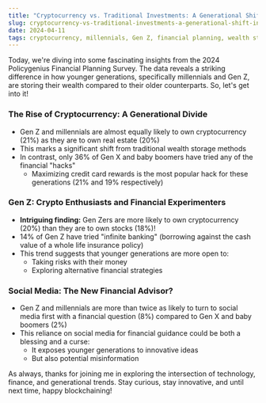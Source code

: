 ```yaml
---
title: "Cryptocurrency vs. Traditional Investments: A Generational Shift in Wealth Storage"
slug: cryptocurrency-vs-traditional-investments-a-generational-shift-in-wealth-storage
date: 2024-04-11
tags: cryptocurrency, millennials, Gen Z, financial planning, wealth storage
---
```


Today, we're diving into some fascinating insights from the 2024 Policygenius Financial Planning Survey. The data reveals a striking difference in how younger generations, specifically millennials and Gen Z, are storing their wealth compared to their older counterparts. So, let's get into it!

### The Rise of Cryptocurrency: A Generational Divide

- Gen Z and millennials are almost equally likely to own cryptocurrency (21%) as they are to own real estate (20%)
- This marks a significant shift from traditional wealth storage methods
- In contrast, only 36% of Gen X and baby boomers have tried any of the financial "hacks"
  - Maximizing credit card rewards is the most popular hack for these generations (21% and 19% respectively)

### Gen Z: Crypto Enthusiasts and Financial Experimenters

- **Intriguing finding:** Gen Zers are more likely to own cryptocurrency (20%) than they are to own stocks (18%)!
- 14% of Gen Z have tried "infinite banking" (borrowing against the cash value of a whole life insurance policy)
- This trend suggests that younger generations are more open to:
  - Taking risks with their money
  - Exploring alternative financial strategies

### Social Media: The New Financial Advisor?

- Gen Z and millennials are more than twice as likely to turn to social media first with a financial question (8%) compared to Gen X and baby boomers (2%)
- This reliance on social media for financial guidance could be both a blessing and a curse:
  - It exposes younger generations to innovative ideas
  - But also potential misinformation

As always, thanks for joining me in exploring the intersection of technology, finance, and generational trends. Stay curious, stay innovative, and until next time, happy blockchaining!

